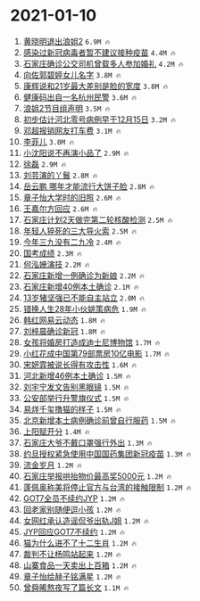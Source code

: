 # 2021-01-10

1. [黄晓明退出浪姐2](https://s.weibo.com/weibo?q=%23%E9%BB%84%E6%99%93%E6%98%8E%E9%80%80%E5%87%BA%E6%B5%AA%E5%A7%902%23&Refer=top) `6.9M 🔥`
1. [感染过新冠病毒者暂不建议接种疫苗](https://s.weibo.com/weibo?q=%23%E6%84%9F%E6%9F%93%E8%BF%87%E6%96%B0%E5%86%A0%E7%97%85%E6%AF%92%E8%80%85%E6%9A%82%E4%B8%8D%E5%BB%BA%E8%AE%AE%E6%8E%A5%E7%A7%8D%E7%96%AB%E8%8B%97%23&Refer=top) `4.4M 🔥`
1. [石家庄确诊公交司机曾载多人参加婚礼](https://s.weibo.com/weibo?q=%23%E7%9F%B3%E5%AE%B6%E5%BA%84%E7%A1%AE%E8%AF%8A%E5%85%AC%E4%BA%A4%E5%8F%B8%E6%9C%BA%E6%9B%BE%E8%BD%BD%E5%A4%9A%E4%BA%BA%E5%8F%82%E5%8A%A0%E5%A9%9A%E7%A4%BC%23&Refer=top) `4.2M 🔥`
1. [向佐郭碧婷女儿名字](https://s.weibo.com/weibo?q=%23%E5%90%91%E4%BD%90%E9%83%AD%E7%A2%A7%E5%A9%B7%E5%A5%B3%E5%84%BF%E5%90%8D%E5%AD%97%23&Refer=top) `3.8M 🔥`
1. [康辉说和21岁最大差别是脸的宽度](https://s.weibo.com/weibo?q=%23%E5%BA%B7%E8%BE%89%E8%AF%B4%E5%92%8C21%E5%B2%81%E6%9C%80%E5%A4%A7%E5%B7%AE%E5%88%AB%E6%98%AF%E8%84%B8%E7%9A%84%E5%AE%BD%E5%BA%A6%23&Refer=top) `3.8M 🔥`
1. [健康码出自一名杭州民警](https://s.weibo.com/weibo?q=%23%E5%81%A5%E5%BA%B7%E7%A0%81%E5%87%BA%E8%87%AA%E4%B8%80%E5%90%8D%E6%9D%AD%E5%B7%9E%E6%B0%91%E8%AD%A6%23&Refer=top) `3.6M 🔥`
1. [浪姐2节目组声明](https://s.weibo.com/weibo?q=%E6%B5%AA%E5%A7%902%E8%8A%82%E7%9B%AE%E7%BB%84%E5%A3%B0%E6%98%8E&Refer=top) `3.5M 🔥`
1. [初步估计河北零号病例早于12月15日](https://s.weibo.com/weibo?q=%23%E5%88%9D%E6%AD%A5%E4%BC%B0%E8%AE%A1%E6%B2%B3%E5%8C%97%E9%9B%B6%E5%8F%B7%E7%97%85%E4%BE%8B%E6%97%A9%E4%BA%8E12%E6%9C%8815%E6%97%A5%23&Refer=top) `3.2M 🔥`
1. [邓超报销网友打车费](https://s.weibo.com/weibo?q=%23%E9%82%93%E8%B6%85%E6%8A%A5%E9%94%80%E7%BD%91%E5%8F%8B%E6%89%93%E8%BD%A6%E8%B4%B9%23&Refer=top) `3.1M 🔥`
1. [李菲儿](https://s.weibo.com/weibo?q=%E6%9D%8E%E8%8F%B2%E5%84%BF&Refer=top) `3.0M 🔥`
1. [小沈阳说不再演小品了](https://s.weibo.com/weibo?q=%23%E5%B0%8F%E6%B2%88%E9%98%B3%E8%AF%B4%E4%B8%8D%E5%86%8D%E6%BC%94%E5%B0%8F%E5%93%81%E4%BA%86%23&Refer=top) `2.9M 🔥`
1. [徐磊](https://s.weibo.com/weibo?q=%E5%BE%90%E7%A3%8A&Refer=top) `2.9M 🔥`
1. [刘芸演的丫鬟](https://s.weibo.com/weibo?q=%23%E5%88%98%E8%8A%B8%E6%BC%94%E7%9A%84%E4%B8%AB%E9%AC%9F%23&Refer=top) `2.8M 🔥`
1. [岳云鹏 哪年才能流行大饼子脸](https://s.weibo.com/weibo?q=%E5%B2%B3%E4%BA%91%E9%B9%8F%20%E5%93%AA%E5%B9%B4%E6%89%8D%E8%83%BD%E6%B5%81%E8%A1%8C%E5%A4%A7%E9%A5%BC%E5%AD%90%E8%84%B8&Refer=top) `2.8M 🔥`
1. [章子怡大学时的旧照](https://s.weibo.com/weibo?q=%E7%AB%A0%E5%AD%90%E6%80%A1%E5%A4%A7%E5%AD%A6%E6%97%B6%E7%9A%84%E6%97%A7%E7%85%A7&Refer=top) `2.6M 🔥`
1. [王嘉尔方回应](https://s.weibo.com/weibo?q=%23%E7%8E%8B%E5%98%89%E5%B0%94%E6%96%B9%E5%9B%9E%E5%BA%94%23&Refer=top) `2.6M 🔥`
1. [石家庄计划2天做完第二轮核酸检测](https://s.weibo.com/weibo?q=%23%E7%9F%B3%E5%AE%B6%E5%BA%84%E8%AE%A1%E5%88%922%E5%A4%A9%E5%81%9A%E5%AE%8C%E7%AC%AC%E4%BA%8C%E8%BD%AE%E6%A0%B8%E9%85%B8%E6%A3%80%E6%B5%8B%23&Refer=top) `2.5M 🔥`
1. [年轻人猝死的三大导火索](https://s.weibo.com/weibo?q=%23%E5%B9%B4%E8%BD%BB%E4%BA%BA%E7%8C%9D%E6%AD%BB%E7%9A%84%E4%B8%89%E5%A4%A7%E5%AF%BC%E7%81%AB%E7%B4%A2%23&Refer=top) `2.5M 🔥`
1. [今年三九没有二九冷](https://s.weibo.com/weibo?q=%23%E4%BB%8A%E5%B9%B4%E4%B8%89%E4%B9%9D%E6%B2%A1%E6%9C%89%E4%BA%8C%E4%B9%9D%E5%86%B7%23&Refer=top) `2.4M 🔥`
1. [国考成绩](https://s.weibo.com/weibo?q=%E5%9B%BD%E8%80%83%E6%88%90%E7%BB%A9&Refer=top) `2.3M 🔥`
1. [何泓姗演技](https://s.weibo.com/weibo?q=%E4%BD%95%E6%B3%93%E5%A7%97%E6%BC%94%E6%8A%80&Refer=top) `2.2M 🔥`
1. [石家庄新增一例确诊为新娘](https://s.weibo.com/weibo?q=%23%E7%9F%B3%E5%AE%B6%E5%BA%84%E6%96%B0%E5%A2%9E%E4%B8%80%E4%BE%8B%E7%A1%AE%E8%AF%8A%E4%B8%BA%E6%96%B0%E5%A8%98%23&Refer=top) `2.2M 🔥`
1. [石家庄新增40例本土确诊](https://s.weibo.com/weibo?q=%23%E7%9F%B3%E5%AE%B6%E5%BA%84%E6%96%B0%E5%A2%9E40%E4%BE%8B%E6%9C%AC%E5%9C%9F%E7%A1%AE%E8%AF%8A%23&Refer=top) `2.1M 🔥`
1. [13岁猪坚强已不能自主站立](https://s.weibo.com/weibo?q=%2313%E5%B2%81%E7%8C%AA%E5%9D%9A%E5%BC%BA%E5%B7%B2%E4%B8%8D%E8%83%BD%E8%87%AA%E4%B8%BB%E7%AB%99%E7%AB%8B%23&Refer=top) `2.0M 🔥`
1. [错换人生28年小伙姚策病危](https://s.weibo.com/weibo?q=%E9%94%99%E6%8D%A2%E4%BA%BA%E7%94%9F28%E5%B9%B4%E5%B0%8F%E4%BC%99%E5%A7%9A%E7%AD%96%E7%97%85%E5%8D%B1&Refer=top) `1.9M 🔥`
1. [韩红网易云动态](https://s.weibo.com/weibo?q=%E9%9F%A9%E7%BA%A2%E7%BD%91%E6%98%93%E4%BA%91%E5%8A%A8%E6%80%81&Refer=top) `1.8M 🔥`
1. [刘梓晨确诊新冠](https://s.weibo.com/weibo?q=%23%E5%88%98%E6%A2%93%E6%99%A8%E7%A1%AE%E8%AF%8A%E6%96%B0%E5%86%A0%23&Refer=top) `1.8M 🔥`
1. [女孩将婚房打造成迪士尼博物馆](https://s.weibo.com/weibo?q=%E5%A5%B3%E5%AD%A9%E5%B0%86%E5%A9%9A%E6%88%BF%E6%89%93%E9%80%A0%E6%88%90%E8%BF%AA%E5%A3%AB%E5%B0%BC%E5%8D%9A%E7%89%A9%E9%A6%86&Refer=top) `1.7M 🔥`
1. [小红花成中国第79部票房10亿电影](https://s.weibo.com/weibo?q=%23%E5%B0%8F%E7%BA%A2%E8%8A%B1%E6%88%90%E4%B8%AD%E5%9B%BD%E7%AC%AC79%E9%83%A8%E7%A5%A8%E6%88%BF10%E4%BA%BF%E7%94%B5%E5%BD%B1%23&Refer=top) `1.7M 🔥`
1. [宋妍霏被说长得有攻击性](https://s.weibo.com/weibo?q=%E5%AE%8B%E5%A6%8D%E9%9C%8F%E8%A2%AB%E8%AF%B4%E9%95%BF%E5%BE%97%E6%9C%89%E6%94%BB%E5%87%BB%E6%80%A7&Refer=top) `1.6M 🔥`
1. [河北新增46例本土确诊](https://s.weibo.com/weibo?q=%23%E6%B2%B3%E5%8C%97%E6%96%B0%E5%A2%9E46%E4%BE%8B%E6%9C%AC%E5%9C%9F%E7%A1%AE%E8%AF%8A%23&Refer=top) `1.5M 🔥`
1. [刘宇宁发文告别黑眼镜](https://s.weibo.com/weibo?q=%23%E5%88%98%E5%AE%87%E5%AE%81%E5%8F%91%E6%96%87%E5%91%8A%E5%88%AB%E9%BB%91%E7%9C%BC%E9%95%9C%23&Refer=top) `1.5M 🔥`
1. [公安部举行升警旗仪式](https://s.weibo.com/weibo?q=%23%E5%85%AC%E5%AE%89%E9%83%A8%E4%B8%BE%E8%A1%8C%E5%8D%87%E8%AD%A6%E6%97%97%E4%BB%AA%E5%BC%8F%23&Refer=top) `1.5M 🔥`
1. [易烊千玺撸猫的样子](https://s.weibo.com/weibo?q=%23%E6%98%93%E7%83%8A%E5%8D%83%E7%8E%BA%E6%92%B8%E7%8C%AB%E7%9A%84%E6%A0%B7%E5%AD%90%23&Refer=top) `1.5M 🔥`
1. [北京新增本土病例确诊前曾自行服药](https://s.weibo.com/weibo?q=%23%E5%8C%97%E4%BA%AC%E6%96%B0%E5%A2%9E%E6%9C%AC%E5%9C%9F%E7%97%85%E4%BE%8B%E7%A1%AE%E8%AF%8A%E5%89%8D%E6%9B%BE%E8%87%AA%E8%A1%8C%E6%9C%8D%E8%8D%AF%23&Refer=top) `1.5M 🔥`
1. [上阳赋开分](https://s.weibo.com/weibo?q=%23%E4%B8%8A%E9%98%B3%E8%B5%8B%E5%BC%80%E5%88%86%23&Refer=top) `1.4M 🔥`
1. [石家庄大爷不戴口罩强行外出](https://s.weibo.com/weibo?q=%E7%9F%B3%E5%AE%B6%E5%BA%84%E5%A4%A7%E7%88%B7%E4%B8%8D%E6%88%B4%E5%8F%A3%E7%BD%A9%E5%BC%BA%E8%A1%8C%E5%A4%96%E5%87%BA&Refer=top) `1.3M 🔥`
1. [约旦授权紧急使用中国国药集团新冠疫苗](https://s.weibo.com/weibo?q=%E7%BA%A6%E6%97%A6%E6%8E%88%E6%9D%83%E7%B4%A7%E6%80%A5%E4%BD%BF%E7%94%A8%E4%B8%AD%E5%9B%BD%E5%9B%BD%E8%8D%AF%E9%9B%86%E5%9B%A2%E6%96%B0%E5%86%A0%E7%96%AB%E8%8B%97&Refer=top) `1.3M 🔥`
1. [流金岁月](https://s.weibo.com/weibo?q=%E6%B5%81%E9%87%91%E5%B2%81%E6%9C%88&Refer=top) `1.2M 🔥`
1. [石家庄举报哄抬物价最高奖5000元](https://s.weibo.com/weibo?q=%23%E7%9F%B3%E5%AE%B6%E5%BA%84%E4%B8%BE%E6%8A%A5%E5%93%84%E6%8A%AC%E7%89%A9%E4%BB%B7%E6%9C%80%E9%AB%98%E5%A5%965000%E5%85%83%23&Refer=top) `1.2M 🔥`
1. [蓬佩奥称美将停止官方与台湾的接触限制](https://s.weibo.com/weibo?q=%E8%93%AC%E4%BD%A9%E5%A5%A5%E7%A7%B0%E7%BE%8E%E5%B0%86%E5%81%9C%E6%AD%A2%E5%AE%98%E6%96%B9%E4%B8%8E%E5%8F%B0%E6%B9%BE%E7%9A%84%E6%8E%A5%E8%A7%A6%E9%99%90%E5%88%B6&Refer=top) `1.2M 🔥`
1. [GOT7全员不续约JYP](https://s.weibo.com/weibo?q=%23GOT7%E5%85%A8%E5%91%98%E4%B8%8D%E7%BB%AD%E7%BA%A6JYP%23&Refer=top) `1.2M 🔥`
1. [回老家别随便逗小孩](https://s.weibo.com/weibo?q=%E5%9B%9E%E8%80%81%E5%AE%B6%E5%88%AB%E9%9A%8F%E4%BE%BF%E9%80%97%E5%B0%8F%E5%AD%A9&Refer=top) `1.2M 🔥`
1. [女网红承认造谣侃爷出轨J姐](https://s.weibo.com/weibo?q=%23%E5%A5%B3%E7%BD%91%E7%BA%A2%E6%89%BF%E8%AE%A4%E9%80%A0%E8%B0%A3%E4%BE%83%E7%88%B7%E5%87%BA%E8%BD%A8J%E5%A7%90%23&Refer=top) `1.2M 🔥`
1. [JYP回应GOT7不续约](https://s.weibo.com/weibo?q=JYP%E5%9B%9E%E5%BA%94GOT7%E4%B8%8D%E7%BB%AD%E7%BA%A6&Refer=top) `1.2M 🔥`
1. [猫为什么进不了十二生肖](https://s.weibo.com/weibo?q=%23%E7%8C%AB%E4%B8%BA%E4%BB%80%E4%B9%88%E8%BF%9B%E4%B8%8D%E4%BA%86%E5%8D%81%E4%BA%8C%E7%94%9F%E8%82%96%23&Refer=top) `1.2M 🔥`
1. [裁判不让杨鸣站起来](https://s.weibo.com/weibo?q=%23%E8%A3%81%E5%88%A4%E4%B8%8D%E8%AE%A9%E6%9D%A8%E9%B8%A3%E7%AB%99%E8%B5%B7%E6%9D%A5%23&Refer=top) `1.2M 🔥`
1. [山寨食品一天卖出上百箱](https://s.weibo.com/weibo?q=%23%E5%B1%B1%E5%AF%A8%E9%A3%9F%E5%93%81%E4%B8%80%E5%A4%A9%E5%8D%96%E5%87%BA%E4%B8%8A%E7%99%BE%E7%AE%B1%23&Refer=top) `1.2M 🔥`
1. [章子怡给赫子铭满星](https://s.weibo.com/weibo?q=%23%E7%AB%A0%E5%AD%90%E6%80%A1%E7%BB%99%E8%B5%AB%E5%AD%90%E9%93%AD%E6%BB%A1%E6%98%9F%23&Refer=top) `1.2M 🔥`
1. [曾舜晞熬夜写了篇长文](https://s.weibo.com/weibo?q=%23%E6%9B%BE%E8%88%9C%E6%99%9E%E7%86%AC%E5%A4%9C%E5%86%99%E4%BA%86%E7%AF%87%E9%95%BF%E6%96%87%23&Refer=top) `1.1M 🔥`
